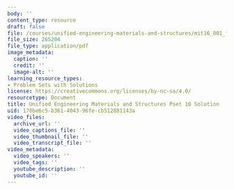 ```yaml
---
body: ''
content_type: resource
draft: false
file: /courses/unified-engineering-materials-and-structures/mit16_001_f21_pset_10sol.pdf
file_size: 265204
file_type: application/pdf
image_metadata:
  caption: ''
  credit: ''
  image-alt: ''
learning_resource_types:
- Problem Sets with Solutions
license: https://creativecommons.org/licenses/by-nc-sa/4.0/
resourcetype: Document
title: Unified Engineering Materials and Structures Pset 10 Solution
uid: 178be6c5-b361-4043-96fe-cb512881143a
video_files:
  archive_url: ''
  video_captions_file: ''
  video_thumbnail_file: ''
  video_transcript_file: ''
video_metadata:
  video_speakers: ''
  video_tags: ''
  youtube_description: ''
  youtube_id: ''
---
```

